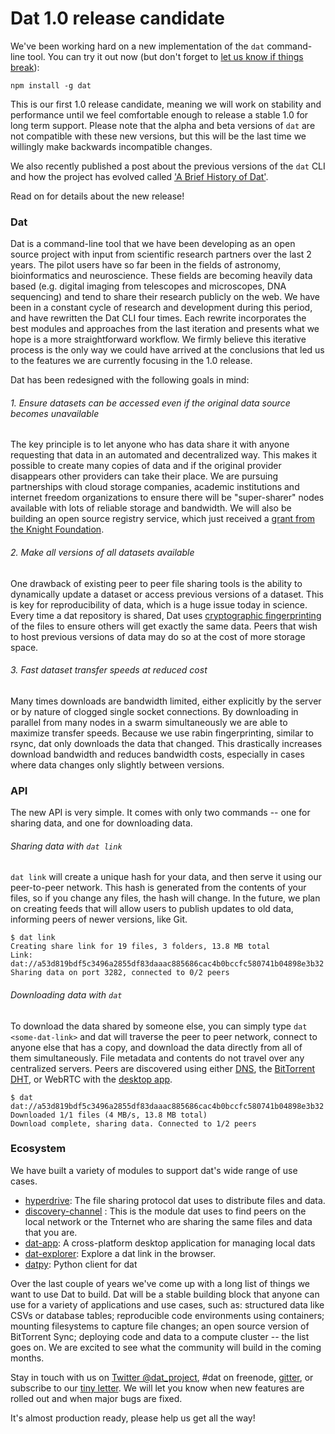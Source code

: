 # Dat 1.0 release candidate

We've been working hard on a new implementation of the `dat` command-line tool. You can try it out now (but don't forget to [let us know if things break](http://gitter.im/datproject/discussions)):

```
npm install -g dat
```

This is our first 1.0 release candidate, meaning we will work on stability and performance until we feel comfortable enough to release a stable 1.0 for long term support. Please note that the alpha and beta versions of `dat` are not compatible with these new versions, but this will be the last time we willingly make backwards incompatible changes.

We also recently published a post about the previous versions of the `dat` CLI and how the project has evolved called ['A Brief History of Dat'](http://dat-data.com/blog/2016-01-19-brief-history-of-dat).

Read on for details about the new release!

### Dat

Dat is a command-line tool that we have been developing as an open source project with input from scientific research partners over the last 2 years. The pilot users have so far been in the fields of astronomy, bioinformatics and neuroscience. These fields are becoming heavily data based (e.g. digital imaging from telescopes and microscopes, DNA sequencing) and tend to share their research publicly on the web. We have been in a constant cycle of research and development during this period, and have rewritten the Dat CLI four times. Each rewrite incorporates the best modules and approaches from the last iteration and presents what we hope is a more straightforward workflow. We firmly believe this iterative process is the only way we could have arrived at the conclusions that led us to the features we are currently focusing in the 1.0 release.

Dat has been redesigned with the following goals in mind:

###### 1. Ensure datasets can be accessed even if the original data source becomes unavailable

The key principle is to let anyone who has data share it with anyone requesting that data in an automated and decentralized way. This makes it possible to create many copies of data and if the original provider disappears other providers can take their place. We are pursuing partnerships with cloud storage companies, academic institutions and internet freedom organizations to ensure there will be "super-sharer" nodes available with lots of reliable storage and bandwidth. We will also be building an open source registry service, which just received a [grant from the Knight Foundation](http://www.knightfoundation.org/grants/201551933/).

###### 2. Make all versions of all datasets available

One drawback of existing peer to peer file sharing tools is the ability to dynamically update a dataset or access previous versions of a dataset. This is key for reproducibility of data, which is a huge issue today in science. Every time a dat repository is shared, Dat uses [cryptographic fingerprinting](http://github.com/maxogden/rabin) of the files to ensure others will get exactly the same data. Peers that wish to host previous versions of data may do so at the cost of more storage space.

###### 3. Fast dataset transfer speeds at reduced cost

Many times downloads are bandwidth limited, either explicitly by the server or by nature of clogged single socket connections. By downloading in parallel from many nodes in a swarm simultaneously we are able to maximize transfer speeds. Because we use rabin fingerprinting, similar to rsync, dat only downloads the data that changed. This drastically increases download bandwidth and reduces bandwidth costs, especially in cases where data changes only slightly between versions.

### API

The new API is very simple. It comes with only two commands -- one for sharing data, and one for downloading data.

###### Sharing data with `dat link`

`dat link` will create a unique hash for your data, and then serve it using our peer-to-peer network. This hash is generated from the contents of your files, so if you change any files, the hash will change. In the future, we plan on creating feeds that will allow users to publish updates to old data, informing peers of newer versions, like Git.

```
$ dat link
Creating share link for 19 files, 3 folders, 13.8 MB total
Link: dat://a53d819bdf5c3496a2855df83daaac885686cac4b0bccfc580741b04898e3b32
Sharing data on port 3282, connected to 0/2 peers
```

###### Downloading data with `dat`

To download the data shared by someone else, you can simply type `dat <some-dat-link>` and dat will traverse the peer to peer network, connect to anyone else that has a copy, and download the data directly from all of them simultaneously. File metadata and contents do not travel over any centralized servers. Peers are discovered using either [DNS](http://npmjs.org/dns-discovery), the [BitTorrent DHT](https://www.npmjs.com/package/bittorrent-dht), or WebRTC with the [desktop app](http://github.com/karissa//dat-app).

```
$ dat dat://a53d819bdf5c3496a2855df83daaac885686cac4b0bccfc580741b04898e3b32
Downloaded 1/1 files (4 MB/s, 13.8 MB total)
Download complete, sharing data. Connected to 1/2 peers
```

### Ecosystem

We have built a variety of modules to support dat's wide range of use cases.

  * [hyperdrive](http://github.com/mafintosh/hyperdrive): The file sharing protocol dat uses to distribute files and data.
  * [discovery-channel](http://github.com/maxogden/discovery-channel)
  : This is the module dat uses to find peers on the local network or the Tnternet who are sharing the same files and data that you are.
  * [dat-app](http://github.com/karissa/dat-app): A cross-platform desktop application for managing local dats
  * [dat-explorer](http://github.com/karissa/dat-explorer): Explore a dat link in the browser.
  * [datpy](http://github.com/karissa/datpy): Python client for dat

Over the last couple of years we've come up with a long list of things we want to use Dat to build. Dat will be a stable building block that anyone can use for a variety of applications and use cases, such as: structured data like CSVs or database tables; reproducible code environments using containers; mounting filesystems to capture file changes; an open source version of BitTorrent Sync; deploying code and data to a compute cluster -- the list goes on. We are excited to see what the community will build in the coming months.

Stay in touch with us on [Twitter @dat_project](http://twitter.com/dat_project), #dat on freenode, [gitter](http://gitter.im/datproject/discussion), or subscribe to our [tiny letter](http://tinyletter.com/datdata). We will let you know when new features are rolled out and when major bugs are fixed.

It's almost production ready, please help us get all the way!
